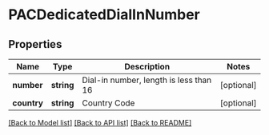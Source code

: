 # PACDedicatedDialInNumber

## Properties
Name | Type | Description | Notes
------------ | ------------- | ------------- | -------------
**number** | **string** | Dial-in number, length is less than 16 | [optional] 
**country** | **string** | Country Code | [optional] 

[[Back to Model list]](../README.md#documentation-for-models) [[Back to API list]](../README.md#documentation-for-api-endpoints) [[Back to README]](../README.md)


